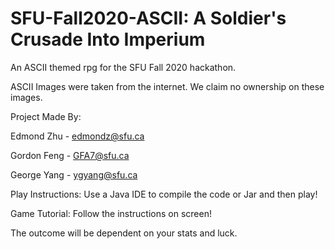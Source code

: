 # SFU-Fall2020-ASCII: A Soldier's Crusade Into Imperium
An ASCII themed rpg for the SFU Fall 2020 hackathon.

ASCII Images were taken from the internet. We claim no ownership on these images.

Project Made By:

Edmond Zhu - edmondz@sfu.ca

Gordon Feng - GFA7@sfu.ca

George Yang - ygyang@sfu.ca

Play Instructions:
Use a Java IDE to compile the code or Jar and then play!

Game Tutorial:
  Follow the instructions on screen!
  
  The outcome will be dependent on your stats and luck.
  
